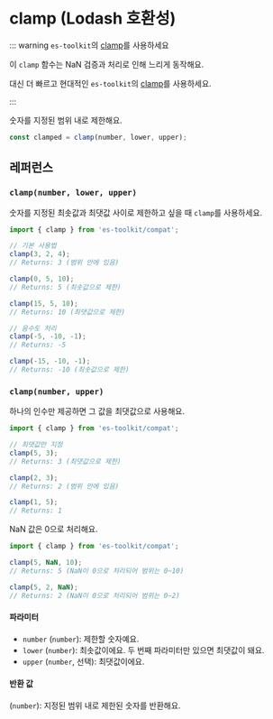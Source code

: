 # clamp (Lodash 호환성)

::: warning `es-toolkit`의 [clamp](../../math/clamp.md)를 사용하세요

이 `clamp` 함수는 NaN 검증과 처리로 인해 느리게 동작해요.

대신 더 빠르고 현대적인 `es-toolkit`의 [clamp](../../math/clamp.md)를 사용하세요.

:::

숫자를 지정된 범위 내로 제한해요.

```typescript
const clamped = clamp(number, lower, upper);
```

## 레퍼런스

### `clamp(number, lower, upper)`

숫자를 지정된 최솟값과 최댓값 사이로 제한하고 싶을 때 `clamp`를 사용하세요.

```typescript
import { clamp } from 'es-toolkit/compat';

// 기본 사용법
clamp(3, 2, 4);
// Returns: 3 (범위 안에 있음)

clamp(0, 5, 10);
// Returns: 5 (최솟값으로 제한)

clamp(15, 5, 10);
// Returns: 10 (최댓값으로 제한)

// 음수도 처리
clamp(-5, -10, -1);
// Returns: -5

clamp(-15, -10, -1);
// Returns: -10 (최솟값으로 제한)
```

### `clamp(number, upper)`

하나의 인수만 제공하면 그 값을 최댓값으로 사용해요.

```typescript
import { clamp } from 'es-toolkit/compat';

// 최댓값만 지정
clamp(5, 3);
// Returns: 3 (최댓값으로 제한)

clamp(2, 3);
// Returns: 2 (범위 안에 있음)

clamp(1, 5);
// Returns: 1
```

NaN 값은 0으로 처리해요.

```typescript
import { clamp } from 'es-toolkit/compat';

clamp(5, NaN, 10);
// Returns: 5 (NaN이 0으로 처리되어 범위는 0~10)

clamp(5, 2, NaN);
// Returns: 2 (NaN이 0으로 처리되어 범위는 0~2)
```

#### 파라미터

- `number` (`number`): 제한할 숫자예요.
- `lower` (`number`): 최솟값이에요. 두 번째 파라미터만 있으면 최댓값이 돼요.
- `upper` (`number`, 선택): 최댓값이에요.

#### 반환 값

(`number`): 지정된 범위 내로 제한된 숫자를 반환해요.
